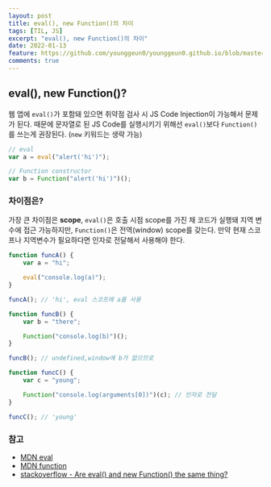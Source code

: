 ```yaml
---
layout: post
title: eval(), new Function()의 차이
tags: [TIL, JS]
excerpt: "eval(), new Function()의 차이"
date: 2022-01-13
feature: https://github.com/younggeun0/younggeun0.github.io/blob/master/_posts/img/til/til.png?raw=true
comments: true
---
```


## eval(), new Function()?

웹 앱에 `eval()`가 포함돼 있으면 취약점 검사 시 JS Code Injection이 가능해서 문제가 된다.
때문에 문자열로 된 JS Code를 실행시키기 위해선 `eval()`보다 `Function()`를 쓰는게 권장된다. (`new` 키워드는 생략 가능)

```js
// eval
var a = eval("alert('hi')");

// Function constructor
var b = Function("alert('hi')")();
```

### 차이점은?

가장 큰 차이점은 **scope**, `eval()`은 호출 시점 scope를 가진 채 코드가 실행돼 지역 변수에 접근 가능하지만, `Function()`은 전역(window) scope를 갖는다. 만약 현재 스코프나 지역변수가 필요하다면 인자로 전달해서 사용해야 한다.

```js
function funcA() {
    var a = "hi";

    eval("console.log(a)");
}

funcA(); // 'hi', eval 스코프에 a를 사용

function funcB() {
    var b = "there";

    Function("console.log(b)")();
}

funcB(); // undefined,window에 b가 없으므로

function funcC() {
    var c = "young";

    Function("console.log(arguments[0])")(c); // 인자로 전달
}

funcC(); // 'young'
```

### 참고

-   [MDN eval](https://developer.mozilla.org/ko/docs/Web/JavaScript/Reference/Global_Objects/eval)
-   [MDN function](https://developer.mozilla.org/ko/docs/Web/JavaScript/Reference/Global_Objects/Function)
-   [stackoverflow - Are eval() and new Function() the same thing?](https://stackoverflow.com/questions/4599857/are-eval-and-new-function-the-same-thing)
